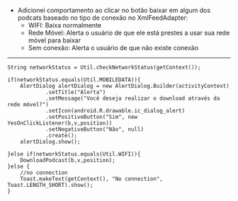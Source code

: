 - Adicionei comportamento ao clicar no botão baixar em algum dos podcats baseado no tipo de conexão no XmlFeedAdapter:
	-	WIFI: Baixa normalmente
	- 	Rede Móvel: Alerta o usuário de que ele está prestes a usar sua rede móvel para baixar
	- 	Sem conexão: Alerta o usuário de que não existe conexão
    
---------------------------------------------------------------------------------------------------------------------------------------------------------
    String networkStatus = Util.checkNetworkStatus(getContext());

    if(networkStatus.equals(Util.MOBILEDATA)){
        AlertDialog alertDialog = new AlertDialog.Builder(activityContext)
                .setTitle("Alerta")
                .setMessage("Você deseja realizar o download através da rede móvel?")
                .setIcon(android.R.drawable.ic_dialog_alert)
                .setPositiveButton("Sim", new YesOnClickListener(b,v,position))
                .setNegativeButton("Não", null)
                .create();
        alertDialog.show();

    }else if(networkStatus.equals(Util.WIFI)){
        DownloadPodcast(b,v,position);
    }else {
        //no connection
        Toast.makeText(getContext(), "No connection", Toast.LENGTH_SHORT).show();
    }